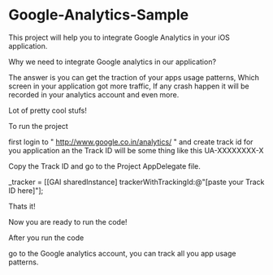 Google-Analytics-Sample
=======================

This project will help you to integrate Google Analytics in your iOS application.

Why we need to integrate Google analytics in our application?

The answer is you can get the traction of your apps usage patterns, Which screen in your application got more traffic, If any crash happen it will be recorded in your analytics account and even more.

Lot of pretty cool stufs!

To run the project 

first login to " http://www.google.co.in/analytics/ " and create track id for you application an the Track ID will be some thing like this UA-XXXXXXXX-X

Copy the Track ID and go to the Project AppDelegate file.

_tracker = [[GAI sharedInstance] trackerWithTrackingId:@"[paste your Track ID here]"];

Thats it! 

Now you are ready to run the code!

After you run the code 

go to the Google analytics account, you can track all you app usage patterns.

